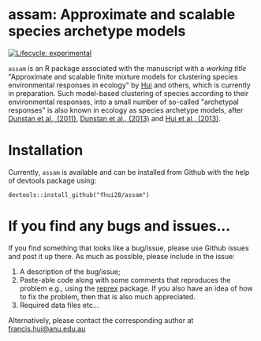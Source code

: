 # assam: Approximate and scalable species archetype models

<!-- badges: start -->

[![Lifecycle: experimental](https://img.shields.io/badge/lifecycle-experimental-orange.svg)](https://www.tidyverse.org/lifecycle/#experimental)

<!-- badges: end -->

`assam` is an R package associated with the manuscript with a *working title* "Approximate and scalable finite mixture models for clustering species environmental responses in ecology" by [Hui](https://francishui.netlify.app/) and others, which is currently in preparation. Such model-based clustering of species according to their environmental responses, into a small number of so-called "archetypal responses" is also known in ecology as species archetype models, after [Dunstan et al., (2011)](https://doi.org/10.1016/j.ecolmodel.2010.11.030), [Dunstan et al., (2013)](https://link.springer.com/article/10.1007/s13253-013-0146-x) and [Hui et al., (2013)](https://doi.org/10.1890/12-1322.1).

# Installation

Currently, `assam` is available and can be installed from Github with the help of devtools package using:

```         
devtools::install_github("fhui28/assam")
```

# If you find any bugs and issues...

If you find something that looks like a bug/issue, please use Github issues and post it up there. As much as possible, please include in the issue:

1.  A description of the bug/issue;
2.  Paste-able code along with some comments that reproduces the problem e.g., using the [reprex](https://cran.r-project.org/web/packages/reprex/index.html) package. If you also have an idea of how to fix the problem, then that is also much appreciated.
3.  Required data files etc...

Alternatively, please contact the corresponding author at [francis.hui\@anu.edu.au](mailto:francis.hui@anu.edu.au)
